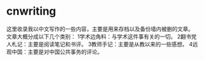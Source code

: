 # cnwriting
这里收录我以中文写作的一些内容，主要是用来存档以及备份墙内被删的文章。
文章大概分成以下几个类别：
1学术边角料：与学术这件事有关的一切。
2翻书党人札记：主要是阅读笔记和书评。
3教师手记：主要是从教以来的一些感想。
4远观中国：主要是对中国公共事务的评论。

